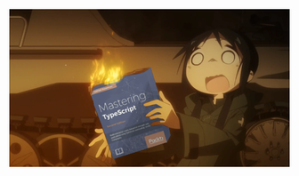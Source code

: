 <div>
<img src="ts.png">
<!-- <img src="https://capsule-render.vercel.app/api?type=waving&height=300&color=0:1fc27b,100:1fc2a4&text=Kanashimo&fontColor=FFF"> -->
<!-- <img src="https://streak-stats.demolab.com?user=Kanashimo&theme=transparent&border_radius=&short_numbers=true&background=45%2C02030B%2C042727&border=18EBE7&fire=18EBE7&stroke=18EBE7&ring=18EBE7&currStreakNum=18EBE7&sideNums=18EBE7&currStreakLabel=18EBE7&sideLabels=18EBE7&dates=18EBE7&excludeDaysLabel=18EBE7&hide_total_contributions=true"> -->
</div>
